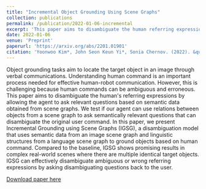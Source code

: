 ```yaml
---
title: "Incremental Object Grounding Using Scene Graphs"
collection: publications
permalink: /publication/2022-01-06-incremental
excerpt: 'This paper aims to disambiguate the human referring expressions by allowing the agent to ask relevant questions based on semantic data obtained from scene graphs.'
date: 2022-01-06
venue: 'Preprint'
paperurl: 'https://arxiv.org/abs/2201.01901'
citation: 'Yoonwoo Kim*, John Seon Keun Yi*, Sonia Chernov. (2022). &quot;Incremental Object Grounding Using Scene Graphs.&quot; <i>ArXiv</i>.'
---
```

Object grounding tasks aim to locate the target object in an image through verbal communications. Understanding human command is an important process needed for effective human-robot communication. However, this is challenging because human commands can be ambiguous and erroneous. This paper aims to disambiguate the human's referring expressions by allowing the agent to ask relevant questions based on semantic data obtained from scene graphs. We test if our agent can use relations between objects from a scene graph to ask semantically relevant questions that can disambiguate the original user command. In this paper, we present Incremental Grounding using Scene Graphs (IGSG), a disambiguation model that uses semantic data from an image scene graph and linguistic structures from a language scene graph to ground objects based on human command. Compared to the baseline, IGSG shows promising results in complex real-world scenes where there are multiple identical target objects. IGSG can effectively disambiguate ambiguous or wrong referring expressions by asking disambiguating questions back to the user.

[Download paper here](https://arxiv.org/pdf/2201.01901.pdf)

<!-- Recommended citation: Your Name, You. (2009). "Paper Title Number 1." <i>Journal 1</i>. 1(1). -->
